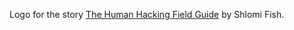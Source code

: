 Logo for the story
[The Human Hacking Field Guide](http://www.shlomifish.org/humour/human-hacking/)
by Shlomi Fish.
